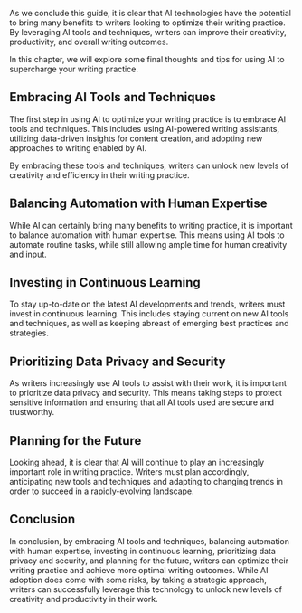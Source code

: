 
As we conclude this guide, it is clear that AI technologies have the potential to bring many benefits to writers looking to optimize their writing practice. By leveraging AI tools and techniques, writers can improve their creativity, productivity, and overall writing outcomes.

In this chapter, we will explore some final thoughts and tips for using AI to supercharge your writing practice.

Embracing AI Tools and Techniques
---------------------------------

The first step in using AI to optimize your writing practice is to embrace AI tools and techniques. This includes using AI-powered writing assistants, utilizing data-driven insights for content creation, and adopting new approaches to writing enabled by AI.

By embracing these tools and techniques, writers can unlock new levels of creativity and efficiency in their writing practice.

Balancing Automation with Human Expertise
-----------------------------------------

While AI can certainly bring many benefits to writing practice, it is important to balance automation with human expertise. This means using AI tools to automate routine tasks, while still allowing ample time for human creativity and input.

Investing in Continuous Learning
--------------------------------

To stay up-to-date on the latest AI developments and trends, writers must invest in continuous learning. This includes staying current on new AI tools and techniques, as well as keeping abreast of emerging best practices and strategies.

Prioritizing Data Privacy and Security
--------------------------------------

As writers increasingly use AI tools to assist with their work, it is important to prioritize data privacy and security. This means taking steps to protect sensitive information and ensuring that all AI tools used are secure and trustworthy.

Planning for the Future
-----------------------

Looking ahead, it is clear that AI will continue to play an increasingly important role in writing practice. Writers must plan accordingly, anticipating new tools and techniques and adapting to changing trends in order to succeed in a rapidly-evolving landscape.

Conclusion
----------

In conclusion, by embracing AI tools and techniques, balancing automation with human expertise, investing in continuous learning, prioritizing data privacy and security, and planning for the future, writers can optimize their writing practice and achieve more optimal writing outcomes. While AI adoption does come with some risks, by taking a strategic approach, writers can successfully leverage this technology to unlock new levels of creativity and productivity in their work.

